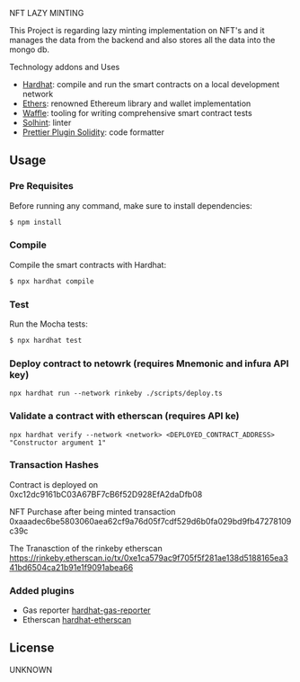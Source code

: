 NFT LAZY MINTING

This Project is regarding lazy minting implementation on NFT's and it manages the data from the backend and also stores all the data into the mongo db.


Technology addons and Uses

- [Hardhat](https://github.com/nomiclabs/hardhat): compile and run the smart contracts on a local development network
- [Ethers](https://github.com/ethers-io/ethers.js/): renowned Ethereum library and wallet implementation
- [Waffle](https://github.com/EthWorks/Waffle): tooling for writing comprehensive smart contract tests
- [Solhint](https://github.com/protofire/solhint): linter
- [Prettier Plugin Solidity](https://github.com/prettier-solidity/prettier-plugin-solidity): code formatter

## Usage

### Pre Requisites

Before running any command, make sure to install dependencies:

```sh
$ npm install
```

### Compile

Compile the smart contracts with Hardhat:

```sh
$ npx hardhat compile
```

### Test

Run the Mocha tests:

```sh
$ npx hardhat test
```

### Deploy contract to netowrk (requires Mnemonic and infura API key)

```
npx hardhat run --network rinkeby ./scripts/deploy.ts
```

### Validate a contract with etherscan (requires API ke)

```
npx hardhat verify --network <network> <DEPLOYED_CONTRACT_ADDRESS> "Constructor argument 1"
```

### Transaction Hashes
Contract is deployed on 0xc12dc9161bC03A67BF7cB6f52D928EfA2daDfb08
 
 NFT Purchase after being minted transaction 0xaaadec6be5803060aea62cf9a76d05f7cdf529d6b0fa029bd9fb47278109c39c
 
 The Tranasction of the rinkeby etherscan
 https://rinkeby.etherscan.io/tx/0xe1ca579ac9f705f5f281ae138d5188165ea341bd6504ca21b91e1f9091abea66

### Added plugins

- Gas reporter [hardhat-gas-reporter](https://hardhat.org/plugins/hardhat-gas-reporter.html)
- Etherscan [hardhat-etherscan](https://hardhat.org/plugins/nomiclabs-hardhat-etherscan.html)

## License

UNKNOWN
